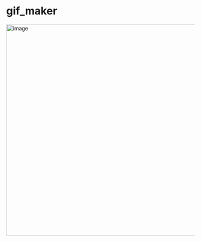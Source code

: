 # gif_maker

<img width="628" height="566" alt="image" src="https://github.com/user-attachments/assets/c61413b2-486e-4435-924e-1b21e7adb8bb" />
